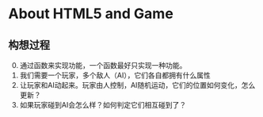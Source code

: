 # About HTML5 and Game 

## 构想过程
0. 通过函数来实现功能，一个函数最好只实现一种功能。
1. 我们需要一个玩家，多个敌人（AI），它们各自都拥有什么属性
2. 让玩家和AI动起来。玩家由人控制，AI随机运动，它们的位置如何变化，怎么更新？
3. 如果玩家碰到AI会怎么样？如何判定它们相互碰到了？
